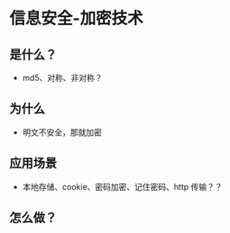 # 信息安全-加密技术

## 是什么？

- md5、对称、非对称？

## 为什么

- 明文不安全，那就加密

## 应用场景

- 本地存储、cookie、密码加密、记住密码、http 传输？？

## 怎么做？
